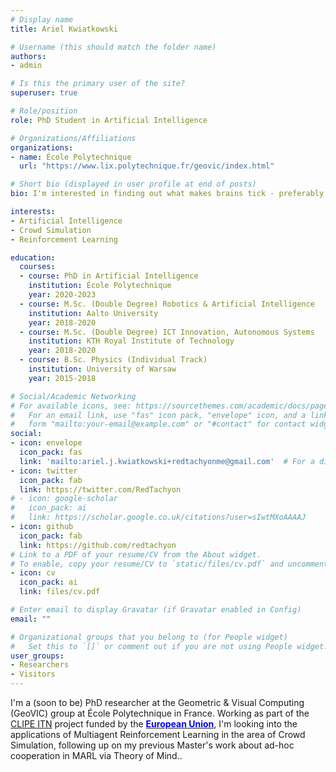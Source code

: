 ```yaml
---
# Display name
title: Ariel Kwiatkowski

# Username (this should match the folder name)
authors:
- admin

# Is this the primary user of the site?
superuser: true

# Role/position
role: PhD Student in Artificial Intelligence

# Organizations/Affiliations
organizations:
- name: École Polytechnique
  url: "https://www.lix.polytechnique.fr/geovic/index.html"

# Short bio (displayed in user profile at end of posts)
bio: I'm interested in finding out what makes brains tick - preferably by making artificial tickers.

interests:
- Artificial Intelligence
- Crowd Simulation
- Reinforcement Learning

education:
  courses:
  - course: PhD in Artificial Intelligence
    institution: École Polytechnique
    year: 2020-2023
  - course: M.Sc. (Double Degree) Robotics & Artificial Intelligence
    institution: Aalto University
    year: 2018-2020
  - course: M.Sc. (Double Degree) ICT Innovation, Autonomous Systems
    institution: KTH Royal Institute of Technology
    year: 2018-2020
  - course: B.Sc. Physics (Individual Track)
    institution: University of Warsaw
    year: 2015-2018

# Social/Academic Networking
# For available icons, see: https://sourcethemes.com/academic/docs/page-builder/#icons
#   For an email link, use "fas" icon pack, "envelope" icon, and a link in the
#   form "mailto:your-email@example.com" or "#contact" for contact widget.
social:
- icon: envelope
  icon_pack: fas
  link: 'mailto:ariel.j.kwiatkowski+redtachyonme@gmail.com'  # For a direct email link, use "mailto:test@example.org".
- icon: twitter
  icon_pack: fab
  link: https://twitter.com/RedTachyon
# - icon: google-scholar
#   icon_pack: ai
#   link: https://scholar.google.co.uk/citations?user=sIwtMXoAAAAJ
- icon: github
  icon_pack: fab
  link: https://github.com/redtachyon
# Link to a PDF of your resume/CV from the About widget.
# To enable, copy your resume/CV to `static/files/cv.pdf` and uncomment the lines below.
- icon: cv
  icon_pack: ai
  link: files/cv.pdf

# Enter email to display Gravatar (if Gravatar enabled in Config)
email: ""

# Organizational groups that you belong to (for People widget)
#   Set this to `[]` or comment out if you are not using People widget.
user_groups:
- Researchers
- Visitors
---
```


I'm a (soon to be) PhD researcher at the Geometric & Visual Computing (GeoVIC) group at École Polytechnique in France. Working as part of the [CLIPE ITN](https://clipe-itn.eu) project funded by the [<span style="color:blue">**European Union**</span>](https://www.youtube.com/watch?v=Jo_-KoBiBG0), I'm looking into the applications of Multiagent Reinforcement Learning in the area of Crowd Simulation, following up on my previous Master's work about ad-hoc cooperation in MARL via Theory of Mind..
